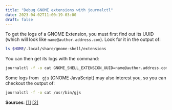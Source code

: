 ```yaml
---
title: "Debug GNOME extensions with journalctl"
date: 2023-04-02T11:00:19-03:00
draft: false
---
```


To get the logs of a GNOME Extension, you must first find out its UUID (which
will look like `name@author.address.com`). Look for it in the output of:

```bash
ls $HOME/.local/share/gnome-shell/extensions
```

You can then get its logs with the command:

```bash
journalctl -f -o cat GNOME_SHELL_EXTENSION_UUID=name@author.address.com
```

Some logs from ` gjs` (GNOME JavaScript) may also interest you, so you can
checkout the output of:

```bash
journalctl -f -o cat /usr/bin/gjs
```

**Sources**:
[\[1\]](https://gjs.guide/extensions/development/debugging.html#logging)
[\[2\]](https://github.com/GSConnect/gnome-shell-extension-gsconnect/blob/main/CONTRIBUTING.md#typical-workflow)
